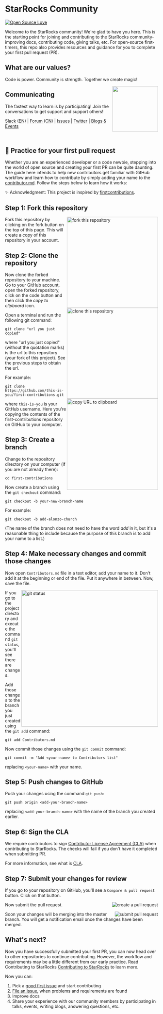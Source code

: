 # StarRocks Community
[![Open Source Love](https://firstcontributions.github.io/open-source-badges/badges/open-source-v1/open-source.svg)](https://github.com/firstcontributions/open-source-badges)

Welcome to the StarRocks community! We're glad to have you here. This is the starting point for joining and contributing to the StarRocks community- improving docs, contributing code, giving talks, etc. For open-source first-timers, this repo also provides resources and guidance for you to complete your first pull request (PR). 


## What are our values?
Code is power. Community is strength. Together we create magic! 

[<img align="right" width="150" src="https://firstcontributions.github.io/assets/Readme/join-slack-team.png">](https://join.slack.com/t/starrocks/shared_invite/zt-z5zxqr0k-U5lrTVlgypRIV8RbnCIAzg)

## Communicating
The fastest way to learn is by participating! Join the conversations to get support and support others!

[Slack (EN)](https://join.slack.com/t/starrocks/shared_invite/zt-z5zxqr0k-U5lrTVlgypRIV8RbnCIAzg) |  [Forum (CN)](https://forum.starrocks.com/)  | [Issues](https://github.com/StarRocks/starrocks/issues) | [Twitter](https://twitter.com/StarRocksLabs)  | [Blogs & Events](https://www.starrocks.com/) 

</br>

## 🎯 Practice for your first pull request 
Whether you are an experienced developer or a code newbie, stepping into the world of open source and creating your first PR can be quite daunting. The guide here intends to help new contributors get familiar with GitHub workflow and learn how to contribute by simply adding your name to the [contributor.md](https://github.com/StarRocks/community/blob/main/Contributors.md).
Follow the steps below to learn how it works:

✨ Acknowledgment: This project is inspired by [firstcontributions](https://github.com/firstcontributions/first-contributions).

## Step 1: Fork this repository

<img align="right" width="300" src="https://github.com/kateshaowanjou/community-1/blob/main/Contributors/guide/fork.png" alt="fork this repository" />
Fork this repository by clicking on the fork button on the top of this page.
This will create a copy of this repository in your account.

## Step 2: Clone the repository

<img align="right" width="300" src="https://firstcontributions.github.io/assets/Readme/clone.png" alt="clone this repository" />

Now clone the forked repository to your machine. Go to your GitHub account, open the forked repository, click on the code button and then click the _copy to clipboard_ icon.

Open a terminal and run the following git command:

```
git clone "url you just copied"
```

where "url you just copied" (without the quotation marks) is the url to this repository (your fork of this project). See the previous steps to obtain the url.

<img align="right" width="300" src="https://github.com/kateshaowanjou/community-1/blob/main/Contributors/guide/clone.png" alt="copy URL to clipboard" />

For example:

```
git clone https://github.com/this-is-you/first-contributions.git
```

where `this-is-you` is your GitHub username. Here you're copying the contents of the first-contributions repository on GitHub to your computer.

## Step 3: Create a branch

Change to the repository directory on your computer (if you are not already there):

```
cd first-contributions
```

Now create a branch using the `git checkout` command:

```
git checkout -b your-new-branch-name
```

For example:

```
git checkout -b add-alonzo-church
```

(The name of the branch does not need to have the word _add_ in it, but it's a reasonable thing to include because the purpose of this branch is to add your name to a list.)

## Step 4: Make necessary changes and commit those changes

Now open `Contributors.md` file in a text editor, add your name to it. Don't add it at the beginning or end of the file. Put it anywhere in between. Now, save the file.

<img align="right" width="450" src="https://firstcontributions.github.io/assets/Readme/git-status.png" alt="git status" />

If you go to the project directory and execute the command `git status`, you'll see there are changes.

Add those changes to the branch you just created using the `git add` command:

```
git add Contributors.md
```

Now commit those changes using the `git commit` command:

```
git commit -m "Add <your-name> to Contributors list"
```

replacing `<your-name>` with your name.


## Step 5: Push changes to GitHub

Push your changes using the command `git push`:

```
git push origin <add-your-branch-name>
```

replacing `<add-your-branch-name>` with the name of the branch you created earlier.

## Step 6: Sign the CLA
We require contributors to sign [Contributor License Agreement (CLA)](https://cla-assistant.io/StarRocks/community?pullRequest=6)
when contributing to StarRocks. The checks will fail if you don't have it completed when submitting PR.

For more information, see what is [CLA](https://en.wikipedia.org/wiki/Contributor_License_Agreement).


## Step 7: Submit your changes for review

If you go to your repository on GitHub, you'll see a `Compare & pull request` button. Click on that button.

<img style="float: right;" src="https://firstcontributions.github.io/assets/Readme/compare-and-pull.png" alt="create a pull request" />

Now submit the pull request.

<img style="float: right;" src="https://firstcontributions.github.io/assets/Readme/submit-pull-request.png" alt="submit pull request" />

Soon your changes will be merging into the master branch. You will get a notification email once the changes have been merged.

## What's next?
Now you have successfully submitted your first PR, you can now head over to other repositories to continue contributing. However, the workflow and requirements may be a little different from our early practice. Read Contributing to StarRocks [Contributing to StarRocks](https://github.com/kateshaowanjou/starrocks/tree/main#contributing-to-starrocks) to learn more. 

Now you can:
1. Pick a [good first issue](https://github.com/StarRocks/starrocks/labels/good%20first%20issue) and start contributing
2. [File an issue](https://github.com/StarRocks/starrocks/issues), when problems and requirements are found
3. Improve docs
4. Share your experience with our community members by participating in talks, events, writing blogs, answering questions, etc.

